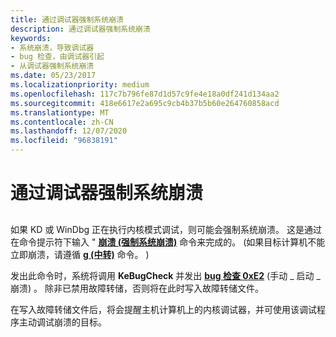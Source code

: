 ```yaml
---
title: 通过调试器强制系统崩溃
description: 通过调试器强制系统崩溃
keywords:
- 系统崩溃，导致调试器
- bug 检查，由调试器引起
- 从调试器强制系统崩溃
ms.date: 05/23/2017
ms.localizationpriority: medium
ms.openlocfilehash: 117c7b796fe87d1d57c9fe4e18a0df241d134aa2
ms.sourcegitcommit: 418e6617e2a695c9cb4b37b5b60e264760858acd
ms.translationtype: MT
ms.contentlocale: zh-CN
ms.lasthandoff: 12/07/2020
ms.locfileid: "96838191"
---
```

# <a name="forcing-a-system-crash-from-the-debugger"></a>通过调试器强制系统崩溃


## <span id="ddk_forcing_a_system_crash_from_the_debugger_dbg"></span><span id="DDK_FORCING_A_SYSTEM_CRASH_FROM_THE_DEBUGGER_DBG"></span>


如果 KD 或 WinDbg 正在执行内核模式调试，则可能会强制系统崩溃。 这是通过在命令提示符下输入 " [**崩溃 (强制系统崩溃)**](-crash--force-system-crash-.md) 命令来完成的。  (如果目标计算机不能立即崩溃，请遵循 [**g (中转)**](g--go-.md) 命令。 ) 

发出此命令时，系统将调用 **KeBugCheck** 并发出 [**bug 检查 0xE2**](bug-check-0xe2--manually-initiated-crash.md) (手动 \_ 启动 \_ 崩溃) 。 除非已禁用故障转储，否则将在此时写入故障转储文件。

在写入故障转储文件后，将会提醒主机计算机上的内核调试器，并可使用该调试程序主动调试崩溃的目标。

 

 





